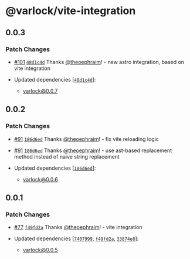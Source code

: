 # @varlock/vite-integration

## 0.0.3

### Patch Changes

- [#101](https://github.com/dmno-dev/varlock/pull/101) [`48d1c4d`](https://github.com/dmno-dev/varlock/commit/48d1c4d76eb40e0b44321fc5ff7073daa4707702) Thanks [@theoephraim](https://github.com/theoephraim)! - new astro integration, based on vite integration

- Updated dependencies [[`48d1c4d`](https://github.com/dmno-dev/varlock/commit/48d1c4d76eb40e0b44321fc5ff7073daa4707702)]:
  - varlock@0.0.7

## 0.0.2

### Patch Changes

- [#91](https://github.com/dmno-dev/varlock/pull/91) [`186d6ed`](https://github.com/dmno-dev/varlock/commit/186d6ed2fdf0ace184510b99c222d15a1c1d83a9) Thanks [@theoephraim](https://github.com/theoephraim)! - fix vite reloading logic

- [#91](https://github.com/dmno-dev/varlock/pull/91) [`186d6ed`](https://github.com/dmno-dev/varlock/commit/186d6ed2fdf0ace184510b99c222d15a1c1d83a9) Thanks [@theoephraim](https://github.com/theoephraim)! - use ast-based replacement method instead of naive string replacement

- Updated dependencies [[`186d6ed`](https://github.com/dmno-dev/varlock/commit/186d6ed2fdf0ace184510b99c222d15a1c1d83a9)]:
  - varlock@0.0.6

## 0.0.1

### Patch Changes

- [#77](https://github.com/dmno-dev/varlock/pull/77) [`f49fd2a`](https://github.com/dmno-dev/varlock/commit/f49fd2a2c07f8fc58654d4a1c1bac9fd9ba7df3e) Thanks [@theoephraim](https://github.com/theoephraim)! - vite integration

- Updated dependencies [[`7407999`](https://github.com/dmno-dev/varlock/commit/7407999d58394fe5ce6e5f9667cd1a540d9e4951), [`f49fd2a`](https://github.com/dmno-dev/varlock/commit/f49fd2a2c07f8fc58654d4a1c1bac9fd9ba7df3e), [`33874e8`](https://github.com/dmno-dev/varlock/commit/33874e863227759b299b1745158018fe2393a142)]:
  - varlock@0.0.5
